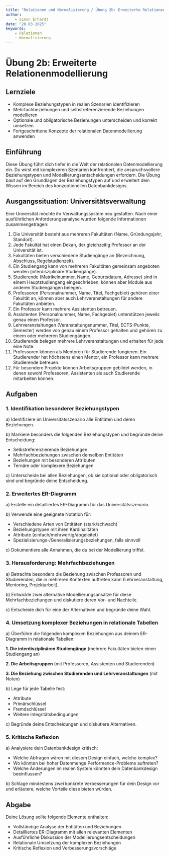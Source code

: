 ```yaml
---
title: "Relationen und Normalisierung / Übung 2b: Erweiterte Relationenmodellierung"
author: 
    - Simon Erhardt
date: "28.03.2025"
keywords:
    - Relationen
    - Normalisierung
---
```

# Übung 2b: Erweiterte Relationenmodellierung

## Lernziele

- Komplexe Beziehungstypen in realen Szenarien identifizieren
- Mehrfachbeziehungen und selbstreferenzierende Beziehungen modellieren
- Optionale und obligatorische Beziehungen unterscheiden und korrekt umsetzen
- Fortgeschrittene Konzepte der relationalen Datenmodellierung anwenden

## Einführung

Diese Übung führt dich tiefer in die Welt der relationalen Datenmodellierung ein. Du wirst mit komplexeren Szenarien konfrontiert, die anspruchsvollere Beziehungstypen und Modellierungsentscheidungen erfordern. Die Übung baut auf den Grundlagen der Beziehungstypen auf und erweitert dein Wissen im Bereich des konzeptionellen Datenbankdesigns.

## Ausgangssituation: Universitätsverwaltung

Eine Universität möchte ihr Verwaltungssystem neu gestalten. Nach einer ausführlichen Anforderungsanalyse wurden folgende Informationen zusammengetragen:

1. Die Universität besteht aus mehreren Fakultäten (Name, Gründungsjahr, Standort).
2. Jede Fakultät hat einen Dekan, der gleichzeitig Professor an der Universität ist.
3. Fakultäten bieten verschiedene Studiengänge an (Bezeichnung, Abschluss, Regelstudienzeit).
4. Ein Studiengang kann von mehreren Fakultäten gemeinsam angeboten werden (interdisziplinäre Studiengänge).
5. Studierende (Matrikelnummer, Name, Geburtsdatum, Adresse) sind in einem Hauptstudiengang eingeschrieben, können aber Module aus anderen Studiengängen belegen.
6. Professoren (Personalnummer, Name, Titel, Fachgebiet) gehören einer Fakultät an, können aber auch Lehrveranstaltungen für andere Fakultäten anbieten.
7. Ein Professor kann mehrere Assistenten betreuen.
8. Assistenten (Personalnummer, Name, Fachgebiet) unterstützen jeweils genau einen Professor.
9. Lehrveranstaltungen (Veranstaltungsnummer, Titel, ECTS-Punkte, Semester) werden von genau einem Professor gehalten und gehören zu einem oder mehreren Studiengängen.
10. Studierende belegen mehrere Lehrveranstaltungen und erhalten für jede eine Note.
11. Professoren können als Mentoren für Studierende fungieren. Ein Studierender hat höchstens einen Mentor, ein Professor kann mehrere Studierende betreuen.
12. Für besondere Projekte können Arbeitsgruppen gebildet werden, in denen sowohl Professoren, Assistenten als auch Studierende mitarbeiten können.

## Aufgaben

### 1. Identifikation besonderer Beziehungstypen

a) Identifiziere im Universitätsszenario alle Entitäten und deren Beziehungen.

b) Markiere besonders die folgenden Beziehungstypen und begründe deine Entscheidung:
   - Selbstreferenzierende Beziehungen
   - Mehrfachbeziehungen zwischen denselben Entitäten
   - Beziehungen mit besonderen Attributen
   - Ternäre oder komplexere Beziehungen

c) Unterscheide bei allen Beziehungen, ob sie optional oder obligatorisch sind und begründe deine Entscheidung.

### 2. Erweitertes ER-Diagramm

a) Erstelle ein detailliertes ER-Diagramm für das Universitätsszenario.

b) Verwende eine geeignete Notation für:
   - Verschiedene Arten von Entitäten (stark/schwach)
   - Beziehungstypen mit ihren Kardinalitäten
   - Attribute (einfach/mehrwertig/abgeleitet)
   - Spezialisierungs-/Generalisierungsbeziehungen, falls sinnvoll

c) Dokumentiere alle Annahmen, die du bei der Modellierung triffst.

### 3. Herausforderung: Mehrfachbeziehungen

a) Betrachte besonders die Beziehung zwischen Professoren und Studierenden, die in mehreren Kontexten auftreten kann (Lehrveranstaltung, Mentoring, Projektarbeit).

b) Entwickle zwei alternative Modellierungsansätze für diese Mehrfachbeziehungen und diskutiere deren Vor- und Nachteile.

c) Entscheide dich für eine der Alternativen und begründe deine Wahl.

### 4. Umsetzung komplexer Beziehungen in relationale Tabellen

a) Überführe die folgenden komplexen Beziehungen aus deinem ER-Diagramm in relationale Tabellen:

   **1. Die interdisziplinären Studiengänge** (mehrere Fakultäten bieten einen Studiengang an)
   
   **2. Die Arbeitsgruppen** (mit Professoren, Assistenten und Studierenden)
   
   **3. Die Beziehung zwischen Studierenden und Lehrveranstaltungen** (mit Noten)

b) Lege für jede Tabelle fest:
   - Attribute
   - Primärschlüssel
   - Fremdschlüssel
   - Weitere Integritätsbedingungen

c) Begründe deine Entscheidungen und diskutiere Alternativen.

### 5. Kritische Reflexion

a) Analysiere dein Datenbankdesign kritisch:
   - Welche Abfragen wären mit diesem Design einfach, welche komplex?
   - Wo könnten bei hoher Datenmenge Performance-Probleme auftreten?
   - Welche Änderungen im realen System könnten dein Datenbankdesign beeinflussen?

b) Schlage mindestens zwei konkrete Verbesserungen für dein Design vor und erläutere, welche Vorteile diese bieten würden.

## Abgabe

Deine Lösung sollte folgende Elemente enthalten:

 - Vollständige Analyse der Entitäten und Beziehungen
 - Detailliertes ER-Diagramm mit allen relevanten Elementen
 - Ausführliche Diskussion der Modellierungsentscheidungen
 - Relationale Umsetzung der komplexen Beziehungen
 - Kritische Reflexion und Verbesserungsvorschläge

